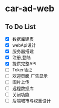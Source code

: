 # car-ad-web

## To Do List

- [x] 数据库建表
- [x] webApi设计
- [x] 服务器搭建
- [x] 注册,登陆
- [x] 提供完整API
- [ ] Toker验证
- [ ] 欢迎页面,广告显示
- [ ] 图片上传
- [ ] 远程数据库
- [ ] 关闭功能
- [ ] 后端城市与权重设计